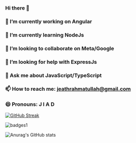 ### Hi there 👋

### 🔭 I’m currently working on Angular
### 🌱 I’m currently learning NodeJs
### 👯 I’m looking to collaborate on Meta/Google
### 🤔 I’m looking for help with ExpressJs
### 💬 Ask me about JavaScript/TypeScript
### 📫 How to reach me: jeathrahmatullah@gmail.com
### 😄 Pronouns: J I A D

[![GitHub Streak](https://github-readme-streak-stats.herokuapp.com/?user=JeathRahmatUllah)](https://git.io/streak-stats)

![badges1](https://dev-to-uploads.s3.amazonaws.com/uploads/articles/6n8fc8zw8pawxveffitx.png)


![Anurag's GitHub stats](https://github-readme-stats.vercel.app/api?username=JeathRahmatUllah&show_icons=true)
